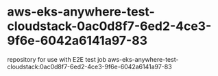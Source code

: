 # aws-eks-anywhere-test-cloudstack-0ac0d8f7-6ed2-4ce3-9f6e-6042a6141a97-83
repository for use with E2E test job aws-eks-anywhere-test-cloudstack:0ac0d8f7-6ed2-4ce3-9f6e-6042a6141a97-83
